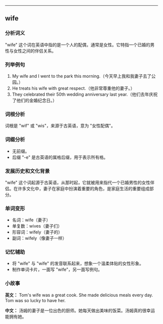
---------------
## wife
### 分析词义
"wife" 这个词在英语中指的是一个人的配偶，通常是女性。它特指一个已婚的男性与女性之间的伴侣关系。

### 列举例句
1. My wife and I went to the park this morning.（今天早上我和我妻子去了公园。）
2. He treats his wife with great respect.（他非常尊重他的妻子。）
3. They celebrated their 50th wedding anniversary last year.（他们去年庆祝了他们的金婚纪念日。）

### 词根分析
词根是 "wif" 或 "wis"，来源于古英语，意为 "女性配偶"。

### 词缀分析
- 无前缀。
- 后缀 "-e" 是古英语的属格后缀，用于表示所有格。

### 发展历史和文化背景
"wife" 这个词起源于古英语，从那时起，它就被用来指代一个已婚男性的女性伴侣。在许多文化中，妻子在家庭中扮演着重要的角色，是家庭生活的重要组成部分。

### 单词变形
- 名词：wife（妻子）
- 单复数：wives（妻子们）
- 形容词：wifely（妻子的）
- 副词：wifely（像妻子一样）

### 记忆辅助
- 将 "wife" 与 "wife" 的发音联系起来，想象一个温柔体贴的女性形象。
- 制作单词卡片，一面写 "wife"，另一面写例句。

### 小故事
**英文：** 
Tom's wife was a great cook. She made delicious meals every day. Tom was so lucky to have her.

**中文：**
汤姆的妻子是一位出色的厨师。她每天做出美味的饭菜。汤姆真的很幸运能拥有她。

